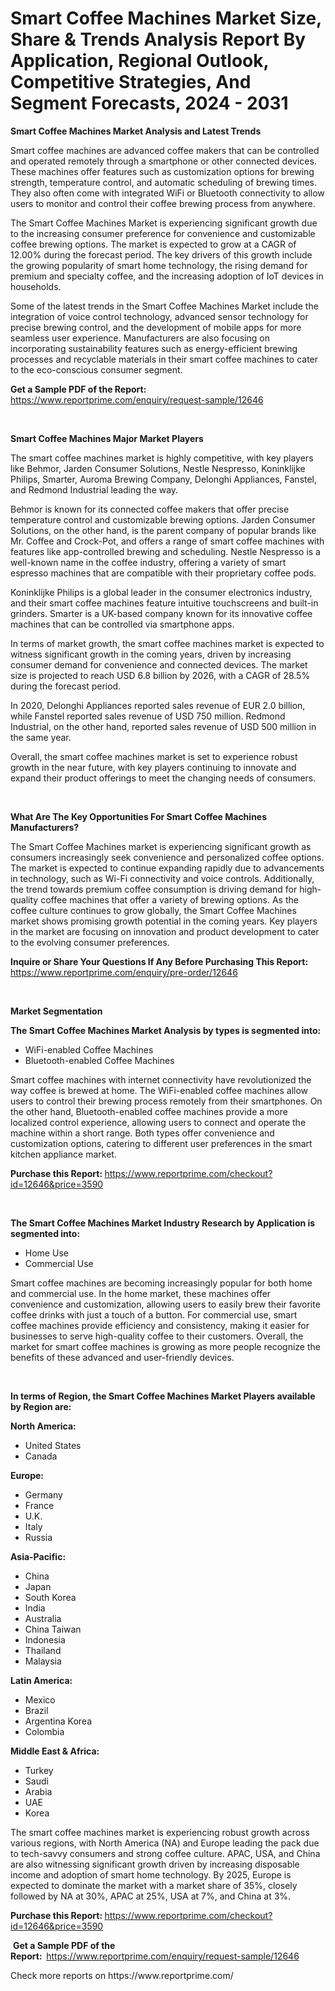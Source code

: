 <p><h1>Smart Coffee Machines Market Size, Share & Trends Analysis Report By Application, Regional Outlook, Competitive Strategies, And Segment Forecasts, 2024 - 2031</h1></p><p><strong>Smart Coffee Machines Market Analysis and Latest Trends</strong></p>
<p><p>Smart coffee machines are advanced coffee makers that can be controlled and operated remotely through a smartphone or other connected devices. These machines offer features such as customization options for brewing strength, temperature control, and automatic scheduling of brewing times. They also often come with integrated WiFi or Bluetooth connectivity to allow users to monitor and control their coffee brewing process from anywhere.</p><p>The Smart Coffee Machines Market is experiencing significant growth due to the increasing consumer preference for convenience and customizable coffee brewing options. The market is expected to grow at a CAGR of 12.00% during the forecast period. The key drivers of this growth include the growing popularity of smart home technology, the rising demand for premium and specialty coffee, and the increasing adoption of IoT devices in households.</p><p>Some of the latest trends in the Smart Coffee Machines Market include the integration of voice control technology, advanced sensor technology for precise brewing control, and the development of mobile apps for more seamless user experience. Manufacturers are also focusing on incorporating sustainability features such as energy-efficient brewing processes and recyclable materials in their smart coffee machines to cater to the eco-conscious consumer segment.</p></p>
<p><strong>Get a Sample PDF of the Report:&nbsp;</strong> <a href="https://www.reportprime.com/enquiry/request-sample/12646">https://www.reportprime.com/enquiry/request-sample/12646</a></p>
<p>&nbsp;</p>
<p><strong>Smart Coffee Machines Major Market Players</strong></p>
<p><p>The smart coffee machines market is highly competitive, with key players like Behmor, Jarden Consumer Solutions, Nestle Nespresso, Koninklijke Philips, Smarter, Auroma Brewing Company, Delonghi Appliances, Fanstel, and Redmond Industrial leading the way. </p><p>Behmor is known for its connected coffee makers that offer precise temperature control and customizable brewing options. Jarden Consumer Solutions, on the other hand, is the parent company of popular brands like Mr. Coffee and Crock-Pot, and offers a range of smart coffee machines with features like app-controlled brewing and scheduling. Nestle Nespresso is a well-known name in the coffee industry, offering a variety of smart espresso machines that are compatible with their proprietary coffee pods. </p><p>Koninklijke Philips is a global leader in the consumer electronics industry, and their smart coffee machines feature intuitive touchscreens and built-in grinders. Smarter is a UK-based company known for its innovative coffee machines that can be controlled via smartphone apps. </p><p>In terms of market growth, the smart coffee machines market is expected to witness significant growth in the coming years, driven by increasing consumer demand for convenience and connected devices. The market size is projected to reach USD 6.8 billion by 2026, with a CAGR of 28.5% during the forecast period.</p><p>In 2020, Delonghi Appliances reported sales revenue of EUR 2.0 billion, while Fanstel reported sales revenue of USD 750 million. Redmond Industrial, on the other hand, reported sales revenue of USD 500 million in the same year. </p><p>Overall, the smart coffee machines market is set to experience robust growth in the near future, with key players continuing to innovate and expand their product offerings to meet the changing needs of consumers.</p></p>
<p>&nbsp;</p>
<p><strong>What Are The Key Opportunities For Smart Coffee Machines Manufacturers?</strong></p>
<p><p>The Smart Coffee Machines market is experiencing significant growth as consumers increasingly seek convenience and personalized coffee options. The market is expected to continue expanding rapidly due to advancements in technology, such as Wi-Fi connectivity and voice controls. Additionally, the trend towards premium coffee consumption is driving demand for high-quality coffee machines that offer a variety of brewing options. As the coffee culture continues to grow globally, the Smart Coffee Machines market shows promising growth potential in the coming years. Key players in the market are focusing on innovation and product development to cater to the evolving consumer preferences.</p></p>
<p><strong>Inquire or Share Your Questions If Any Before Purchasing This Report:</strong> <a href="https://www.reportprime.com/enquiry/pre-order/12646">https://www.reportprime.com/enquiry/pre-order/12646</a></p>
<p>&nbsp;</p>
<p><strong>Market Segmentation</strong></p>
<p><strong>The Smart Coffee Machines Market Analysis by types is segmented into:</strong></p>
<p><ul><li>WiFi-enabled Coffee Machines</li><li>Bluetooth-enabled Coffee Machines</li></ul></p>
<p><p>Smart coffee machines with internet connectivity have revolutionized the way coffee is brewed at home. The WiFi-enabled coffee machines allow users to control their brewing process remotely from their smartphones. On the other hand, Bluetooth-enabled coffee machines provide a more localized control experience, allowing users to connect and operate the machine within a short range. Both types offer convenience and customization options, catering to different user preferences in the smart kitchen appliance market.</p></p>
<p><strong>Purchase this Report:&nbsp;</strong><a href="https://www.reportprime.com/checkout?id=12646&price=3590">https://www.reportprime.com/checkout?id=12646&price=3590</a></p>
<p>&nbsp;</p>
<p><strong>The Smart Coffee Machines Market Industry Research by Application is segmented into:</strong></p>
<p><ul><li>Home Use</li><li>Commercial Use</li></ul></p>
<p><p>Smart coffee machines are becoming increasingly popular for both home and commercial use. In the home market, these machines offer convenience and customization, allowing users to easily brew their favorite coffee drinks with just a touch of a button. For commercial use, smart coffee machines provide efficiency and consistency, making it easier for businesses to serve high-quality coffee to their customers. Overall, the market for smart coffee machines is growing as more people recognize the benefits of these advanced and user-friendly devices.</p></p>
<p>&nbsp;</p>
<p><strong>In terms of Region, the Smart Coffee Machines Market Players available by Region are:</strong></p>
<p>
    <p> <strong> North America: </strong>
        <ul>
            <li>United States</li>
            <li>Canada</li>
        </ul>
        </p> 
    <p> <strong> Europe: </strong>
        <ul>
            <li>Germany</li>
            <li>France</li>
            <li>U.K.</li>
            <li>Italy</li>
            <li>Russia</li>
        </ul>
        </p> 
    <p> <strong> Asia-Pacific: </strong>
        <ul>
            <li>China</li>
            <li>Japan</li>
            <li>South Korea</li>
            <li>India</li>
            <li>Australia</li>
            <li>China Taiwan</li>
            <li>Indonesia</li>
            <li>Thailand</li>
            <li>Malaysia</li>
        </ul>
        </p> 
    <p> <strong> Latin America: </strong>
        <ul>
            <li>Mexico</li>
            <li>Brazil</li>
            <li>Argentina Korea</li>
            <li>Colombia</li>
        </ul>
        </p> 
    <p> <strong> Middle East & Africa: </strong>
        <ul>
            <li>Turkey</li>
            <li>Saudi</li>
            <li>Arabia</li>
            <li>UAE</li>
            <li>Korea</li>
        </ul>
    </p>
    </p>
<p><p>The smart coffee machines market is experiencing robust growth across various regions, with North America (NA) and Europe leading the pack due to tech-savvy consumers and strong coffee culture. APAC, USA, and China are also witnessing significant growth driven by increasing disposable income and adoption of smart home technology. By 2025, Europe is expected to dominate the market with a market share of 35%, closely followed by NA at 30%, APAC at 25%, USA at 7%, and China at 3%.</p></p>
<p><strong>Purchase this Report: </strong><a href="https://www.reportprime.com/checkout?id=12646&price=3590">https://www.reportprime.com/checkout?id=12646&price=3590</a></p>
<p>&nbsp;<strong>Get a Sample PDF of the Report:&nbsp;&nbsp;</strong><a href="https://www.reportprime.com/enquiry/request-sample/12646">https://www.reportprime.com/enquiry/request-sample/12646</a></p>
<p><strong></strong></p>
<p>Check more reports on https://www.reportprime.com/</p>